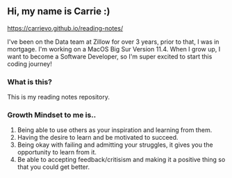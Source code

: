 ## Hi, my name is Carrie :)
https://carrievo.github.io/reading-notes/

I've been on the Data team at Zillow for over 3 years, prior to that, I was in mortgage. I'm working on a MacOS Big Sur Version 11.4. When I grow up, I want to become a Software Developer, so I'm super excited to start this coding journey! 

### What is this?
This is my reading notes repository.

### Growth Mindset to me is..
1.  Being able to use others as your inspiration and learning from them.
2.  Having the desire to learn and be motivated to succeed. 
3.  Being okay with failing and admitting your struggles, it gives you the opportunity to learn from it.
4.  Be able to accepting feedback/critisism and making it a positive thing so that you could get better.

